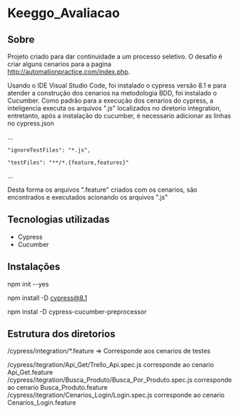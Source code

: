 # Keeggo_Avaliacao



## Sobre
Projeto criado para dar continuidade a um processo seletivo.
O desafio é criar alguns cenarios para a pagina http://automationpractice.com/index.php.

Usando o IDE Visual Studio Code, foi instalado o cypress versão 8.1 e para atender a construção dos cenarios na metodologia BDD, foi instalado o Cucumber.
Como padrão para a execução dos cenarios do cypress, a inteligencia executa os arquivos ".js" localizados no diretorio integration, entretanto, após a instalação do cucumber, é necessario adicionar as linhas no cypress.json

...

    "ignoreTestFiles": "*.js",
    
    "testFiles": "**/*.{feature,features}"
    
...

Desta forma os arquivos ".feature" criados com os cenarios, são encontrados e executados acionando os arquivos ".js"




## Tecnologias utilizadas
- Cypress
- Cucumber

## Instalações
npm init --yes

npm install -D cypress@8.1

npm instal -D cypress-cucumber-preprocessor

## Estrutura dos diretorios

/cypress/integration/*.feature => Corresponde aos cenarios de testes

/cypress/itegration/Api_Get/Trello_Api.spec.js corresponde ao cenario Api_Get.feature
/cypress/itegration/Busca_Produto/Busca_Por_Produto.spec.js corresponde ao cenario Busca_Produto.feature
/cypress/itegration/Cenarios_Login/Login.spec.js corresponde ao cenario Cenarios_Login.feature


